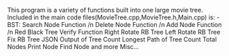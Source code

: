 This program is a variety of functions built into one large movie tree. Included in the main code files(MovieTree.cpp,MovieTree.h,Main.cpp) is:
-BST:
	Search Node Function /n
	Delete Node Function /n
	Add Node Function /n
	Red Black Tree Verify Function
	Right Rotate RB Tree
	Left Rotate RB Tree
	Fix RB Tree
	JSON Output of Tree
	Count Longest Path of Tree
	Count Total Nodes
	Print Node
	Find Node
	and more Misc...
